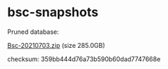 # bsc-snapshots

Pruned database:

[Bsc-20210703.zip](https://s3.ap-northeast-1.amazonaws.com/dex-bin.bnbstatic.com/geth-20210703.zip?AWSAccessKeyId=AKIAYINE6SBQPUZDDRRO&Expires=1628042496&Signature=UUYbyKbHNF7gGy7NhLCttBDRWCY%3D) (size 285.0GB)

checksum: 359bb444d76a73b590b60dad7747668e

